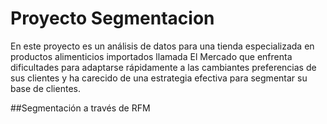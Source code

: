 # Proyecto Segmentacion
En este proyecto es un análisis de datos para una tienda especializada en productos alimenticios importados llamada El Mercado que enfrenta dificultades para adaptarse rápidamente a las cambiantes preferencias de sus clientes y ha carecido de una estrategia efectiva para segmentar su base de clientes. 

##Segmentación a través de RFM

